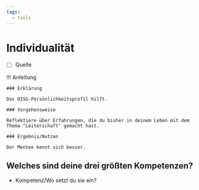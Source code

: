 ```yaml
---
tags:
  - tools
---
```


# Individualität

- [ ] Quelle

!!! Anleitung

    ### Erklärung

    Das DISG-Persönlichkeitsprofil hilft. 

    ### Vorgehensweise

    Reflektiere über Erfahrungen, die du bisher in deinem Leben mit dem Thema "Leiterschaft" gemacht hast.

    ### Ergebnis/Nutzen

    Der Mentee kennt sich besser.

## Welches sind deine drei größten Kompetenzen?

- Kompetenz/Wo setzt du sie ein?